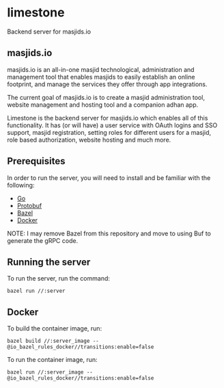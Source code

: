 # limestone
Backend server for masjids.io

## masjids.io
masjids.io is an all-in-one masjid technological, administration and management tool that enables masjids to easily establish an online footprint, and manage the services they offer through app integrations.

The current goal of masjids.io is to create a masjid administration tool, website management and hosting tool and a companion adhan app.

Limestone is the backend server for masjids.io which enables all of this functionality. It has (or will have) a user service
with OAuth logins and SSO support, masjid registration, setting roles for different users for a masjid, role based authorization, website hosting and much more. 

## Prerequisites

In order to run the server, you will need to install and be familiar with the following:

* [Go](https://go.dev/)
* [Protobuf](https://protobuf.dev/downloads/)
* [Bazel](https://bazel.build/)
* [Docker](https://bazel.build/)

NOTE: I may remove Bazel from this repository and move to using Buf to generate the gRPC code.

## Running the server
To run the server, run the command:

`bazel run //:server`

## Docker
To build the container image, run:

`bazel build //:server_image --@io_bazel_rules_docker//transitions:enable=false` 

To run the container image, run: 

`bazel run //:server_image --@io_bazel_rules_docker//transitions:enable=false` 
